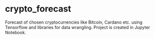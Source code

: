 # crypto_forecast
Forecast of chosen cryptocurrencies like Bitcoin, Cardano etc. using Tensorflow and libraries for data wrangling. Project is created in Jupyter Notebook.
